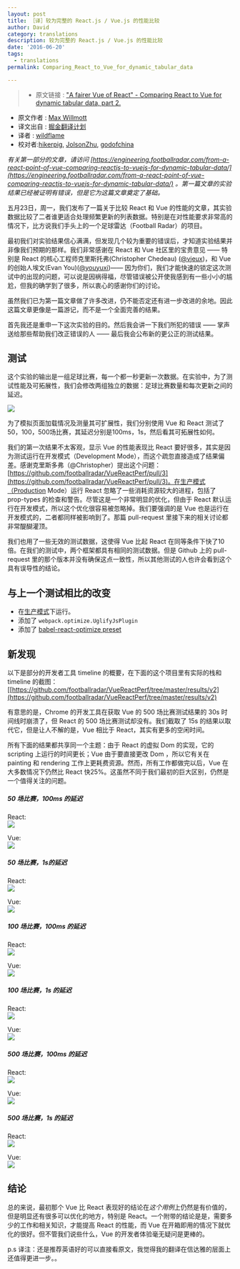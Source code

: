 ```yaml
---
layout: post
title: ［译］较为完整的 React.js / Vue.js 的性能比较
author: David
category: translations
description: 较为完整的 React.js / Vue.js 的性能比较
date: '2016-06-20'
tags:
  - translations
permalink: Comparing_React_to_Vue_for_dynamic_tabular_data

---
```


>* 原文链接 : ["A fairer Vue of React" - Comparing React to Vue for dynamic tabular data, part 2.](https://engineering.footballradar.com/a-fairer-vue-of-react-comparing-react-to-vue-for-dynamic-tabular-data-part-2/)
* 原文作者 : [Max Willmott](https://engineering.footballradar.com/author/max-willmott/)
* 译文出自 : [掘金翻译计划](https://github.com/xitu/gold-miner)
* 译者 : [wildflame](https://github.com/wildflame)
* 校对者:[hikerpig](https://github.com/hikerpig), [JolsonZhu](https://github.com/JolsonZhu), [godofchina](https://github.com/godofchina)


_有关第一部分的文章，请访问 [https://engineering.footballradar.com/from-a-react-point-of-vue-comparing-reactjs-to-vuejs-for-dynamic-tabular-data/](https://engineering.footballradar.com/from-a-react-point-of-vue-comparing-reactjs-to-vuejs-for-dynamic-tabular-data/) 。第一篇文章的实验结果已经被证明有错误，但是它为这篇文章奠定了基础。_

<!-- more -->

五月23日，周一，我们发布了一篇关于比较 React 和 Vue 的性能的文章，其实验数据比较了二者谁更适合处理频繁更新的列表数据。特别是在对性能要求非常高的情况下，比方说我们手头上的一个足球雷达（Football Radar）的项目。

最初我们对实验结果信心满满，但发现几个较为重要的错误后，才知道实验结果并非像我们预期的那样。我们非常感谢在 React 和 Vue 社区里的宝贵意见 —— 特别是 React 的核心工程师克里斯托弗(Christopher Chedeau) ([@vjeux](https://twitter.com/vjeux))，和 Vue 的创始人埃文(Evan You)([@youyuxi](https://twitter.com/youyuxi))—— 因为你们，我们才能快速的锁定这次测试中的出现的问题，可以说是因祸得福，尽管错误被公开使我感到有一些小小的尴尬，但我的确学到了很多，所以衷心的感谢你们的讨论。

虽然我们已为第一篇文章做了许多改进，仍不能否定还有进一步改进的余地。因此这篇文章更像是一篇游记，而不是一个全面完善的结果。

首先我还是重申一下这次实验的目的。然后我会讲一下我们所犯的错误 —— 掌声送给那些帮助我们改正错误的人 —— 最后我会公布新的更公正的测试结果。

## 测试

这个实验的输出是一组足球比赛，每一个都一秒更新一次数据。在实验中，为了测试性能及可拓展性，我们会修改两组独立的数据：足球比赛数量和每次更新之间的延迟。

![](http://ac-Myg6wSTV.clouddn.com/5be4086d861ed7351bab.png)

为了模拟页面加载情况及测量其可扩展性，我们分别使用 Vue 和 React 测试了50，100，500场比赛，其延迟分别是100ms，1s，然后看其可拓展性如何。

我们的第一次结果不太客观，显示 Vue 的性能表现比 React 要好很多，其实是因为测试运行在开发模式（Development Mode），而这个疏忽直接造成了结果偏差。感谢克里斯多弗（@Christopher）提出这个问题：[https://github.com/footballradar/VueReactPerf/pull/3](https://github.com/footballradar/VueReactPerf/pull/3)。在生产模式（Production Mode）运行 React 忽略了一些消耗资源较大的进程，包括了 prop-types 的检查和警告。尽管这是一个非常明显的优化，但由于 React 默认运行在开发模式，所以这个优化很容易被忽略掉。我们要强调的是 Vue 也是运行在开发模式的，二者都同样被影响到了。那篇 pull-request 里接下来的相关讨论都非常醍醐灌顶。

我们也用了一些无效的测试数据，这使得 Vue 比起 React 在同等条件下快了10倍。在我们的测试中，两个框架都具有相同的测试数据。但是 Github 上的 pull-request 里的那个版本并没有确保这点一致性，所以其他测试的人也许会看到这个具有误导性的结论。

## 与上一个测试相比的改变

*   在[生产模式](https://github.com/footballradar/VueReactPerf/pull/3)下运行。
*   添加了 `webpack.optimize.UglifyJsPlugin`
*   添加了 [babel-react-optimize preset](https://github.com/thejameskyle/babel-react-optimize)

## 新发现

以下是部分的开发者工具 timeline 的概要，在下面的这个项目里有实际的栈和 timeline 的截图：[[https://github.com/footballradar/VueReactPerf/tree/master/results/v2](https://github.com/footballradar/VueReactPerf/tree/master/results/v2)

有意思的是，Chrome 的开发工具在获取 Vue 的 500 场比赛测试结果的 30s 时间线时崩溃了，但 React 的 500 场比赛测试却没有。我们截取了 15s 的结果以取代它，但是让人不解的是，Vue 相比于 React，其实有更多的空闲时间。

所有下面的结果都共享同一个主题：由于 React 的虚拟 Dom 的实现，它的 scripting 上运行的时间更长；Vue 由于要直接更改 Dom ，所以它有关在 painting 和 rendering 工作上更耗费资源。然而，所有工作都做完以后，Vue 在大多数情况下仍然比 React 快25%。这虽然不同于我们最初的巨大区别，仍然是一个值得关注的问题。

##### 50 场比赛，100ms 的延迟
React:  
![](http://ww2.sinaimg.cn/large/a490147fgw1f4mtuj37onj207f04l74d.jpg)

Vue:  
![](http://ac-Myg6wSTV.clouddn.com/29bf60c3f146eab2c6dc.png)
##### 50 场比赛，1s的延迟
React:  
![](http://ac-Myg6wSTV.clouddn.com/b0b15f794c9a2070a533.png)

Vue:  
![](http://ac-Myg6wSTV.clouddn.com/f6d6c16641bcdbfdc6cb.png)
##### 100 场比赛，100ms 的延迟
React:  
![](http://ac-Myg6wSTV.clouddn.com/72c40b5122614ecb66af.png)

Vue:  
![](http://ac-Myg6wSTV.clouddn.com/239e96ce2a5037dd7a9a.png)
##### 100 场比赛，1s 的延迟
React:  
![](http://ac-Myg6wSTV.clouddn.com/902c1fe2a6c6d5d9671f.png)

Vue:  
![](http://ac-Myg6wSTV.clouddn.com/5490fb9635b763d94c05.png)
##### 500 场比赛，100ms 的延迟
React:  
![](http://ac-Myg6wSTV.clouddn.com/352538cf119141efb387.png)

Vue:  
![](http://ac-Myg6wSTV.clouddn.com/20251f4ab6a45b138669.png)
##### 500 场比赛，1s 的延迟
React:  
![](http://ac-Myg6wSTV.clouddn.com/04278f218752b89c2042.png)

Vue:  
![](http://ac-Myg6wSTV.clouddn.com/f6095bbea3543f55a175.png)

## 结论

总的来说，最初那个 Vue 比 React 表现好的结论在*这个用例*上仍然是有价值的，但是明显还有很多可以优化的地方，特别是 React。一个附带的结论是是，需要多少的工作和相关知识，才能提高 React 的性能，而 Vue 在开箱即用的情况下就优化的很好。但不管我们说些什么，Vue 的开发者体验毫无疑问是更棒的。


p.s 译注：还是推荐英语好的可以直接看原文，我觉得我的翻译在信达雅的层面上还值得更进一步。。

